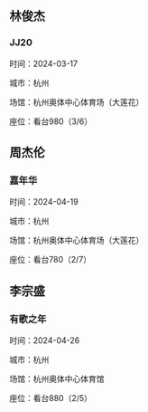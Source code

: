 ## 林俊杰

### JJ20

时间：2024-03-17

城市：杭州

场馆：杭州奥体中心体育场（大莲花）

座位：看台980（3/6）

## 周杰伦

### 嘉年华

时间：2024-04-19

城市：杭州

场馆：杭州奥体中心体育场（大莲花）

座位：看台780（2/7）

## 李宗盛

### 有歌之年

时间：2024-04-26

城市：杭州

场馆：杭州奥体中心体育馆

座位：看台880（2/5）
